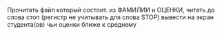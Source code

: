 Прочитать файл который состоит. из ФАМИЛИИ и ОЦЕНКИ, 
читать до слова стоп (регистр не учитывать для слова STOP)
вывести на экран студента(ов) чьи оценки ближе к среднему
